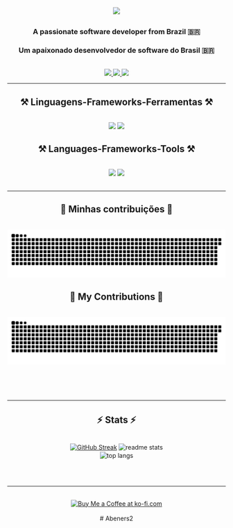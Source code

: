 
<h1 align="center">
    <img src="https://readme-typing-svg.herokuapp.com/?font=Righteous&size=35&center=true&vCenter=true&width=500&height=70&duration=4000&lines=Hi+There!+👋;+Olá!+👋;+Bonjour!+👋;+Hola!+👋;+Hallo!+👋;+Ciao!+👋;+こんにちは!+👋;+Привет!+👋;+안녕하세요!+👋;+नमस्ते!+👋;+你好!+👋;" />
</h1>

<h3 align="center">A passionate software developer from Brazil 🇧🇷</h3>

<h3 align="center">Um apaixonado desenvolvedor de software do Brasil 🇧🇷</h3>

<br/>

<div align="center"> 
  <a href="mailto:abnerlucassantoss2@gmail.com">
    <img src="https://img.shields.io/badge/Gmail-333333?style=for-the-badge&logo=gmail&logoColor=red" />
  </a>
  <a href="" target="_blank">
    <img src="https://img.shields.io/badge/LinkedIn-0077B5?style=for-the-badge&logo=linkedin&logoColor=white" target="_blank" />
  </a>
  <a href="https://github.com/Abeners2" target="_blank">
     <img src="https://img.shields.io/badge/Portfolio-FF5722?style=for-the-badge&logo=todoist&logoColor=white" target="_blank" /> <!-- sqlite, safari, google-chrome are other good icon options -->
  </a>
</div>

 <hr/>

 
<h2 align="center">⚒️ Linguagens-Frameworks-Ferramentas ⚒️</h2>
<br/>
<div align="center">
    <img src="https://skillicons.dev/icons?i=react,bootstrap,html,css,vscode,github,figma,git,r" />
    <img src="https://skillicons.dev/icons?i=nodejs,python,javascript,typescript,mongodb,c,mysql,flask" /><br>
</div>

<h2 align="center">⚒️ Languages-Frameworks-Tools ⚒️</h2>
<br/>
<div align="center">
    <img src="https://skillicons.dev/icons?i=react,bootstrap,html,css,vscode,github,figma,git,r" />
    <img src="https://skillicons.dev/icons?i=nodejs,python,javascript,typescript,mongodb,c,mysql,flask" /><br>
</div>

<br/>
<hr/>

<div align="center">
  <h2>🐍 Minhas contribuições
 🐍</h2>
  <br>
  <img alt="snake eating my contributions" src="https://raw.githubusercontent.com/Abeners2/Abeners2/output/github-contribution-grid-snake.svg" />


<div align="center">
  <h2>🐍 My Contributions 🐍</h2>
  <br>
  <img alt="snake eating my contributions" src="https://raw.githubusercontent.com/Abeners2/Abeners2/output/github-contribution-grid-snake.svg" />
  
  <br/><br/><br/>
</div>

<hr/>

<h2 align="center">⚡ Stats ⚡</h2>
<br>
<div align=center>
  <a href="https://git.io/streak-stats"><img src="https://streak-stats.demolab.com?user=Abeners2&theme=dark&locale=pt_BR&date_format=j%20M%5B%20Y%5D" alt="GitHub Streak" /></a>
  <img width=390 src="https://github-readme-stats.vercel.app/api?username=Abeners2&show_icons=true&theme=transparent&locale=pt-br
&rank_icon=github&border_radius=10" alt="readme stats" />
  <br/>
  <img width=325 align="center" src="https://github-readme-stats-salesp07.vercel.app/api/top-langs/?username=salesp07&hide=HTML&langs_count=8&layout=compact&theme=react&border_radius=10&size_weight=0.5&count_weight=0.5&exclude_repo=github-readme-stats" alt="top langs" />
</div>

<br/><br/>

<hr/>

<br/>

<div align="center">
<a href='https://ko-fi.com/V7V4RAK9C' target='_blank'><img height='64' style='border:0px;height:64px;' src='https://storage.ko-fi.com/cdn/kofi1.png?v=3' border='0' alt='Buy Me a Coffee at ko-fi.com' /></a>
</div>

<br/>
# Abeners2
